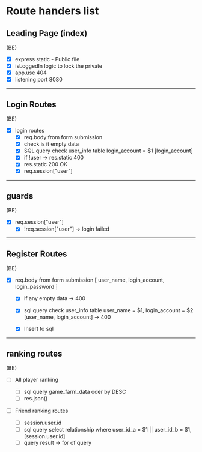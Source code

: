 # Route handers list

## Leading Page (index)

(BE)

-   [x] express static - Public file
-   [x] isLoggedIn logic to lock the private
-   [x] app.use 404
-   [x] listening port 8080

---

## Login Routes

(BE)

-   [x] login routes
    -   [x] req.body from form submission
    -   [x] check is it empty data
    -   [x] SQL query check user_info table login_account = $1 [login_account]
    -   [x] if !user -> res.static 400
    -   [x] res.static 200 OK
    -   [x] req.session["user"]

---

## guards

(BE)

-   [x] req.session["user"]
    -   [x] !req.session["user"] -> login failed

---

## Register Routes

(BE)

-   [x] req.body from form submission [ user_name, login_account, login_password ]

    -   [x] if any empty data -> 400

    -   [x] sql query check user_info table user_name = $1, login_account = $2 [user_name, login_account] -> 400

    -   [x] Insert to sql

---

## ranking routes

(BE)

-   [ ] All player ranking

    -   [ ] sql query game_farm_data oder by DESC
    -   [ ] res.json()

-   [ ] Friend ranking routes
    -   [ ] session.user.id
    -   [ ] sql query select relationship where user_id_a = $1 || user_id_b = $1, [session.user.id]
    -   [ ] query result -> for of query
